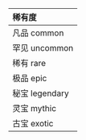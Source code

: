 | 稀有度         |
| :------------- |
| 凡品 common    |
| 罕见 uncommon  |
| 稀有 rare      |
| 极品 epic      |
| 秘宝 legendary |
| 灵宝 mythic    |
| 古宝 exotic    |
